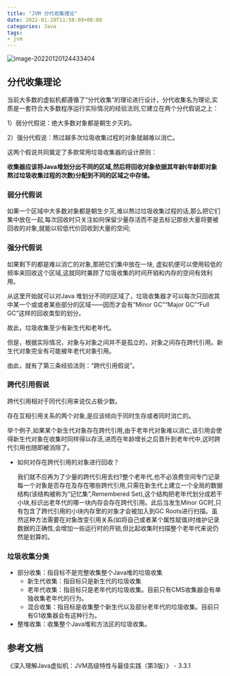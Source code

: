 ```yaml
---
title: "JVM 分代收集理论"
date: 2022-01-20T11:58:09+08:00
categories: Java
tags:
- jvm
---
```


![image-20220120124433404](https://gitee.com/littlefxc/oss/raw/master/images/image-20220120124433404.png)

## 分代收集理论

当前大多数的虚拟机都遵循了“分代收集”的理论进行设计，分代收集名为理论,实质是一套符合大多数程序运行实际情况的经验法则,它建立在两个分代假说之上：

1）弱分代假说：绝大多数对象都是朝生夕灭的。

2）强分代假说：熬过越多次垃圾收集过程的对象就越难以消亡。

这两个假说共同奠定了多款常用垃圾收集器的设计原则：

**收集器应该将Java堆划分出不同的区域,然后将回收对象依据其年龄(年龄即对象熬过垃圾收集过程的次数)分配到不同的区域之中存储。**

### 弱分代假说

如果一个区域中大多数对象都是朝生夕灭,难以熬过垃圾收集过程的话,那么把它们集中放在一起,每次回收时只关注如何保留少量存活而不是去标记那些大量将要被回收的对象,就能以较低代价回收到大量的空间;

### 强分代假说

如果剩下的都是难以消亡的对象,那把它们集中放在一块, 虚拟机便可以使用较低的频率来回收这个区域,这就同时兼顾了垃圾收集的时间开销和内存的空间有效利用。

从这里开始就可以对Java 堆划分不同的区域了，垃圾收集器才可以每次只回收其中某一个或或者某些部分的区域——因而才会有“Minor GC”“Major GC”“Full GC”这样的回收类型的划分。

故此，垃圾收集至少有新生代和老年代。

但是，根据实际情况，对象与对象之间并不是孤立的，对象之间存在跨代引用。新生代对象完全有可能被年老代对象引用。

由此，就有了第三条经验法则：“跨代引用假说”。

### 跨代引用假说

跨代引用相对于同代引用来说仅占极少数。

存在互相引用关系的两个对象,是应该倾向于同时生存或者同时消亡的。

举个例子,如果某个新生代对象存在跨代引用,由于老年代对象难以消亡,该引用会使得新生代对象在收集时同样得以存活,进而在年龄增长之后晋升到老年代中,这时跨代引用也随即被消除了。

- 如何对存在跨代引用的对象进行回收？

  我们就不应再为了少量的跨代引用去扫?整个老年代,也不必浪费空间专门记录每一个对象是否存在及存在哪些跨代引用,只需在新生代上建立一个全局的数据结构(该结构被称为“记忆集”,Remembered Set),这个结构把老年代划分成若干小块,标识出老年代的哪一块内存会存在跨代引用。此后当发生Minor GC时,只有包含了跨代引用的小块内存里的对象才会被加入到GC Roots进行扫描。虽然这种方法需要在对象改变引用关系(如将自己或者某个属性赋值)时维护记录数据的正确性,会增加一些运行时的开销,但比起收集时扫描整个老年代来说仍然是划算的。

### 垃圾收集分类

- 部分收集：指目标不是完整收集整个Java堆的垃圾收集
  - 新生代收集：指目标只是新生代的垃圾收集
  - 老年代收集：指目标只是老年代的垃圾收集。目前只有CMS收集器会有单独收集老年代的行为。
  - 混合收集：指目标是收集整个新生代以及部分老年代的垃圾收集。目前只有G1收集器会有这种行为。
- 整堆收集：收集整个Java堆和方法区的垃圾收集。

## 参考文档

《深入理解Java虚拟机：JVM高级特性与最佳实践（第3版）》 - 3.3.1
